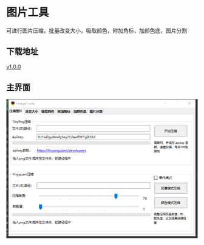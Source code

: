 # 图片工具

​ 可进行图片压缩，批量改变大小，吸取颜色，附加角标，加颜色底，图片分割

## 下载地址

[v1.0.0](http://gui.vigame.cn/imageTool/v1.0.0/imageTool_1.0.0.zip)

## 主界面

![main](../.gitbook/assets/imagetool.png)

